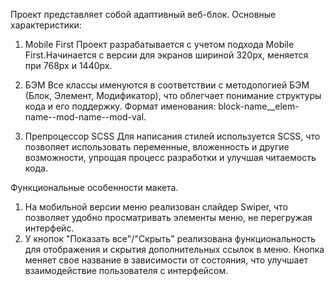 Проект представляет собой адаптивный веб-блок.
Основные характеристики:

1) Mobile First
Проект разрабатывается с учетом подхода Mobile First.Начинается с версии для экранов шириной 320px, меняется при 768px и 1440px.

2) БЭМ
Все классы именуются в соответствии с методологией БЭМ (Блок, Элемент, Модификатор), что облегчает понимание структуры кода и его поддержку. Формат именования: block-name__elem-name--mod-name--mod-val.

3) Препроцессор SCSS
Для написания стилей используется SCSS, что позволяет использовать переменные, вложенность и другие возможности, упрощая процесс разработки и улучшая читаемость кода.

Функциональные особенности макета.
1) На мобильной версии меню реализован слайдер Swiper, что позволяет удобно просматривать элементы меню, не перегружая интерфейс.
2) У кнопок "Показать все"/"Скрыть" реализована функциональность для отображения и скрытия дополнительных ссылок в меню. Кнопка меняет свое название в зависимости от состояния, что улучшает взаимодействие пользователя с интерфейсом.


